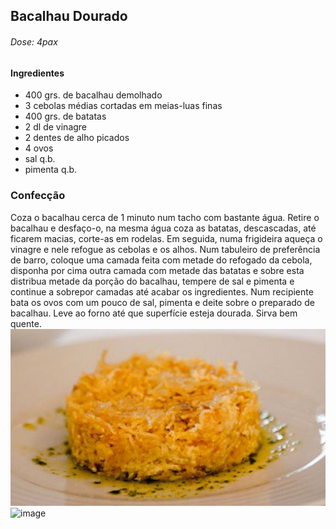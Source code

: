 ## Bacalhau Dourado
###### Dose: 4pax
#### Ingredientes
- 400 grs. de bacalhau demolhado
- 3 cebolas médias cortadas em meias-luas finas
- 400 grs. de batatas
- 2 dl de vinagre
- 2 dentes de alho picados
- 4 ovos
- sal q.b.
- pimenta q.b.
### Confecção
Coza o bacalhau cerca de 1 minuto num tacho com bastante água.
Retire o bacalhau e desfaço-o, na mesma água coza as batatas, descascadas, até ficarem macias, corte-as em rodelas.
Em seguida, numa frigideira aqueça o vinagre e nele refogue as cebolas e os alhos.
Num tabuleiro de preferência de barro, coloque uma camada feita com metade do refogado da cebola, disponha por cima outra camada com metade das batatas e sobre esta distribua metade da porção do bacalhau, tempere de sal e pimenta e continue a sobrepor camadas até acabar os ingredientes.
Num recipiente bata os ovos com um pouco de sal, pimenta e deite sobre o preparado de bacalhau.
Leve ao  forno até que superfície esteja dourada.
Sirva bem quente.
![alt text](image-4.png)
![image](https://github.com/pedrofranzina/receitas/assets/167815959/306928e1-8ced-4149-bef3-2b5072c70e54)
